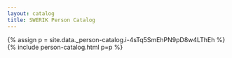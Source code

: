 ```yaml
---
layout: catalog
title: SWERIK Person Catalog
---
```

{% assign p = site.data._person-catalog.i-4sTq5SmEhPN9pD8w4LThEh %}
{% include person-catalog.html p=p %}

